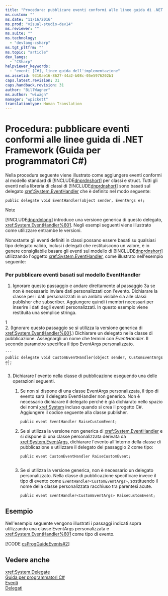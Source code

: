 ```yaml
---
title: "Procedura: pubblicare eventi conformi alle linee guida di .NET Framework (Guida per programmatori C#) | Microsoft Docs"
ms.custom: ""
ms.date: "11/16/2016"
ms.prod: "visual-studio-dev14"
ms.reviewer: ""
ms.suite: ""
ms.technology: 
  - "devlang-csharp"
ms.tgt_pltfrm: ""
ms.topic: "article"
dev_langs: 
  - "CSharp"
helpviewer_keywords: 
  - "eventi [C#], linee guida dell'implementazione"
ms.assetid: 9310ae16-8627-44a2-b08c-05e5976202b1
caps.latest.revision: 31
caps.handback.revision: 31
author: "BillWagner"
ms.author: "wiwagn"
manager: "wpickett"
translationtype: Human Translation
---
```

# Procedura: pubblicare eventi conformi alle linee guida di .NET Framework (Guida per programmatori C#)
Nella procedura seguente viene illustrato come aggiungere eventi conformi al modello standard di [!INCLUDE[dnprdnshort](../../../csharp/getting-started/includes/dnprdnshort_md.md)] per classi e struct.  Tutti gli eventi nella libreria di classi di [!INCLUDE[dnprdnshort](../../../csharp/getting-started/includes/dnprdnshort_md.md)] sono basati sul delegato <xref:System.EventHandler> che è definito nel modo seguente:  
  
```  
public delegate void EventHandler(object sender, EventArgs e);  
```  
  
> [!NOTE]
>  [!INCLUDE[dnprdnlong](../../../csharp/programming-guide/events/includes/dnprdnlong_md.md)] introduce una versione generica di questo delegato, <xref:System.EventHandler%601>.  Negli esempi seguenti viene illustrato come utilizzare entrambe le versioni.  
  
 Nonostante gli eventi definiti in classi possano essere basati su qualsiasi tipo delegato valido, inclusi i delegati che restituiscono un valore, è in genere consigliabile basare gli eventi sul modello di [!INCLUDE[dnprdnshort](../../../csharp/getting-started/includes/dnprdnshort_md.md)] utilizzando l'oggetto <xref:System.EventHandler>, come illustrato nell'esempio seguente:  
  
### Per pubblicare eventi basati sul modello EventHandler  
  
1.  Ignorare questo passaggio e andare direttamente al passaggio 3a se non è necessario inviare dati personalizzati con l'evento. Dichiarare la classe per i dati personalizzati in un ambito visibile sia alle classi publisher che subscriber.  Aggiungere quindi i membri necessari per inserire i dati degli eventi personalizzati.  In questo esempio viene restituita una semplice stringa.  
  
<CodeContentPlaceHolder>1</CodeContentPlaceHolder>  
2.  \(Ignorare questo passaggio se si utilizza la versione generica di <xref:System.EventHandler%601>.\) Dichiarare un delegato nella classe di pubblicazione.  Assegnargli un nome che termini con *EventHandler*.  Il secondo parametro specifica il tipo EventArgs personalizzato.  
  
    ```  
    public delegate void CustomEventHandler(object sender, CustomEventArgs a);  
    ```  
  
3.  Dichiarare l'evento nella classe di pubblicazione eseguendo una delle operazioni seguenti.  
  
    1.  Se non si dispone di una classe EventArgs personalizzata, il tipo di evento sarà il delegato EventHandler non generico.  Non è necessario dichiarare il delegato perché è già dichiarato nello spazio dei nomi <xref:System> incluso quando si crea il progetto C\#.  Aggiungere il codice seguente alla classe publisher.  
  
        ```  
        public event EventHandler RaiseCustomEvent;  
        ```  
  
    2.  Se si utilizza la versione non generica di <xref:System.EventHandler> e si dispone di una classe personalizzata derivata da <xref:System.EventArgs>, dichiarare l'evento all'interno della classe di pubblicazione e utilizzare il delegato del passaggio 2 come tipo:  
  
        ```  
        public event CustomEventHandler RaiseCustomEvent;  
  
        ```  
  
    3.  Se si utilizza la versione generica, non è necessario un delegato personalizzato.  Nella classe di pubblicazione specificare invece il tipo di evento come `EventHandler<CustomEventArgs>`, sostituendo il nome della classe personalizzata racchiuso tra parentesi acute.  
  
        ```  
        public event EventHandler<CustomEventArgs> RaiseCustomEvent;  
        ```  
  
## Esempio  
 Nell'esempio seguente vengono illustrati i passaggi indicati sopra utilizzando una classe EventArgs personalizzata e <xref:System.EventHandler%601> come tipo di evento.  
  
 [!CODE [csProgGuideEvents#2](../CodeSnippet/VS_Snippets_VBCSharp/csProgGuideEvents#2)]  
  
## Vedere anche  
 <xref:System.Delegate>   
 [Guida per programmatori C\#](../../../csharp/programming-guide/index.md)   
 [Eventi](../../../csharp/programming-guide/events/index.md)   
 [Delegati](../../../csharp/programming-guide/delegates/index.md)